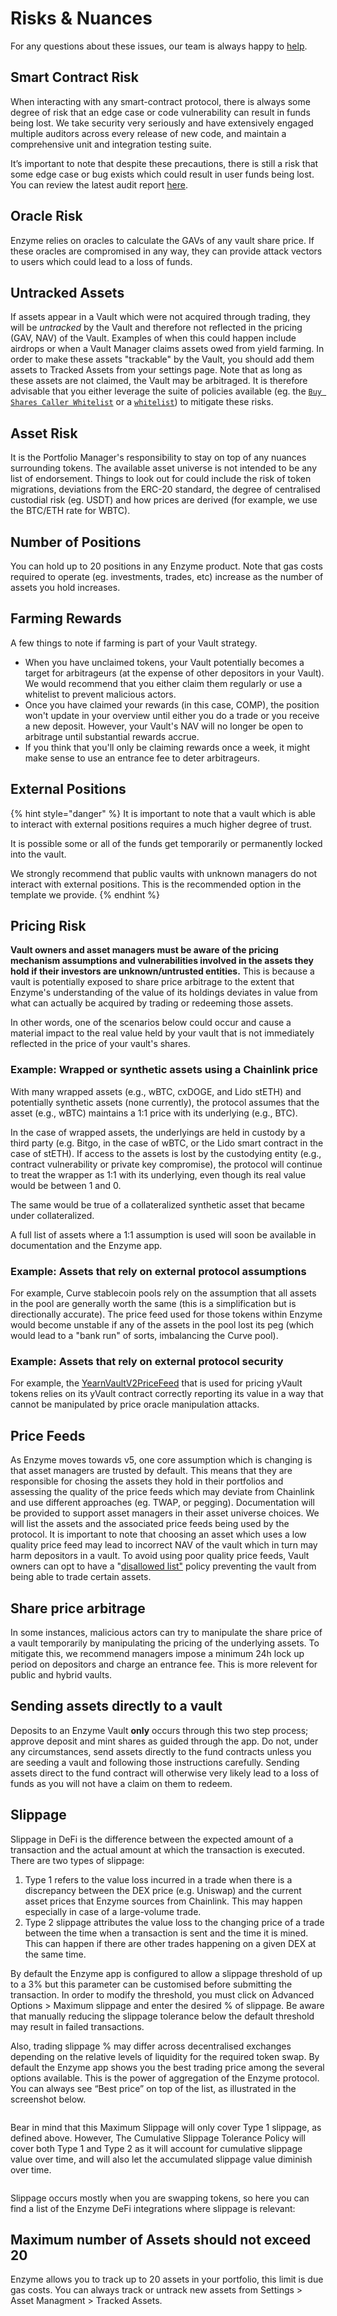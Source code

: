# Risks & Nuances

For any questions about these issues, our team is always happy to [help](https://t.me/enzymefinance).

## Smart Contract Risk

When interacting with any smart-contract protocol, there is always some degree of risk that an edge case or code vulnerability can result in funds being lost. We take security very seriously and have extensively engaged multiple auditors across every release of new code, and maintain a comprehensive unit and integration testing suite.

It’s important to note that despite these precautions, there is still a risk that some edge case or bug exists which could result in user funds being lost. You can review the latest audit report [here](https://audit.enzyme.finance).

## Oracle Risk

Enzyme relies on oracles to calculate the GAVs of any vault share price. If these oracles are compromised in any way, they can provide attack vectors to users which could lead to a loss of funds.&#x20;

## Untracked Assets

If assets appear in a Vault which were not acquired through trading, they will be _untracked_ by the Vault and therefore not reflected in the pricing (GAV, NAV) of the Vault. Examples of when this could happen include airdrops or when a Vault Manager claims assets owed from yield farming. In order to make these assets "trackable" by the Vault, you should add them assets to Tracked Assets from your settings page. Note that as long as these assets are not claimed, the Vault may be arbitraged. It is therefore advisable that you either leverage the suite of policies available (eg. the [`Buy Shares Caller Whitelist`](https://app.gitbook.com/@avantgarde-finance/s/user-docs/\~/drafts/-MUCyoZBRNvCvYovCwoq/managers/setup/investments-advanced) or a [`whitelist`](https://app.gitbook.com/@avantgarde-finance/s/user-docs/\~/drafts/-MUCyoZBRNvCvYovCwoq/managers/setup/investments)) to mitigate these risks.

## Asset Risk

It is the Portfolio Manager's responsibility to stay on top of any nuances surrounding tokens. The available asset universe is not intended to be any list of endorsement. Things to look out for could include the risk of token migrations, deviations from the ERC-20 standard, the degree of centralised custodial risk (eg. USDT) and how prices are derived (for example, we use the BTC/ETH rate for WBTC).

## Number of Positions

You can hold up to 20 positions in any Enzyme product. Note that gas costs required to operate (eg. investments, trades, etc) increase as the number of assets you hold increases.

## Farming Rewards

A few things to note if farming is part of your Vault strategy.

* When you have unclaimed tokens, your Vault potentially becomes a target for arbitrageurs (at the expense of other depositors in your Vault). We would recommend that you either claim them regularly or use a whitelist to prevent malicious actors.
* Once you have claimed your rewards (in this case, COMP), the position won't update in your overview until either you do a trade or you receive a new deposit. However, your Vault's NAV will no longer be open to arbitrage until substantial rewards accrue.
* If you think that you'll only be claiming rewards once a week, it might make sense to use an entrance fee to deter arbitrageurs.

## External Positions

{% hint style="danger" %}
It is important to note that a vault which is able to interact with external positions requires a much higher degree of trust.

It is possible some or all of the funds get temporarily or permanently locked into the vault.

We strongly recommend that public vaults with unknown managers do not interact with external positions. This is the recommended option in the template we provide.
{% endhint %}

## Pricing Risk

**Vault owners and asset managers must be aware of the pricing mechanism assumptions and vulnerabilities involved in the assets they hold if their investors are unknown/untrusted entities.** This is because a vault is potentially exposed to share price arbitrage to the extent that Enzyme's understanding of the value of its holdings deviates in value from what can actually be acquired by trading or redeeming those assets.

In other words, one of the scenarios below could occur and cause a material impact to the real value held by your vault that is not immediately reflected in the price of your vault's shares.

### Example: Wrapped or synthetic assets using a Chainlink price

With many wrapped assets (e.g., wBTC, cxDOGE, and Lido stETH) and potentially synthetic assets (none currently), the protocol assumes that the asset (e.g., wBTC) maintains a 1:1 price with its underlying (e.g., BTC).

In the case of wrapped assets, the underlyings are held in custody by a third party (e.g. Bitgo, in the case of wBTC, or the Lido smart contract in the case of stETH). If access to the assets is lost by the custodying entity (e.g., contract vulnerability or private key compromise), the protocol will continue to treat the wrapper as 1:1 with its underlying, even though its real value would be between 1 and 0.

The same would be true of a collateralized synthetic asset that became under collateralized.

A full list of assets where a 1:1 assumption is used will soon be available in documentation and the Enzyme app.

### Example: Assets that rely on external protocol assumptions

For example, Curve stablecoin pools rely on the assumption that all assets in the pool are generally worth the same (this is a simplification but is directionally accurate). The price feed used for those tokens within Enzyme would become unstable if any of the assets in the pool lost its peg (which would lead to a "bank run" of sorts, imbalancing the Curve pool).

### Example: Assets that rely on external protocol security

For example, the [YearnVaultV2PriceFeed](../managers/broken-reference/) that is used for pricing yVault tokens relies on its yVault contract correctly reporting its value in a way that cannot be manipulated by price oracle manipulation attacks.

## Price Feeds

As Enzyme moves towards v5, one core assumption which is changing is that asset managers are trusted by default. This means that they are responsible for chosing the assets they hold in their portfolios and assessing the quality of the price feeds which may deviate from Chainlink and use different approaches (eg. TWAP, or pegging). Documentation will be provided to support asset managers in their asset universe choices. We will list the assets and the associated price feeds being used by the protocol. It is important to note that choosing an asset which uses a low quality price feed may lead to incorrect NAV of the vault which in turn may harm depositors in a vault. To avoid using poor quality price feeds, Vault owners can opt to have a "[disallowed list"](https://app.gitbook.com/o/-M17sAWG26bbHj7WurKa/s/WzXrybpj5e9VBbPlbYCJ/\~/changes/256/getting-started/roles-and-permissions/allowed-lists/asset-disallowed-list) policy preventing the vault from being able to trade certain assets.



## Share price arbitrage

In some instances, malicious actors can try to manipulate the share price of a vault temporarily by manipulating the pricing of the underlying assets. To mitigate this, we recommend managers impose a minimum 24h lock up period on depositors and charge an entrance fee. This is more relevent for public and hybrid vaults.

## Sending assets directly to a vault&#x20;

Deposits to an Enzyme Vault **only** occurs through this two step process; approve deposit and mint shares as guided through the app. Do not, under any circumstances, send assets directly to the fund contracts unless you are seeding a vault and following those instructions carefully. Sending assets direct to the fund contract will otherwise very likely lead to a loss of funds as you will not have a claim on them to redeem.

## Slippage

Slippage in DeFi is the difference between the expected amount of a transaction and the actual amount at which the transaction is executed. There are two types of slippage:

1. Type 1 refers to the value loss incurred in a trade when there is a discrepancy between the DEX price (e.g. Uniswap) and the current asset prices that Enzyme sources from Chainlink. This may happen especially in case of a large-volume trade.
2. Type 2 slippage attributes the value loss to the changing price of a trade between the time when a transaction is sent and the time it is mined. This can happen if there are other trades happening on a given DEX at the same time.

By default the Enzyme app is configured to allow a slippage threshold of up to a 3% but this parameter can be customised before submitting the transaction. In order to modify the threshold, you must click on Advanced Options > Maximum slippage and enter the desired % of slippage. Be aware that manually reducing the slippage tolerance below the default threshold may result in failed transactions.

Also, trading slippage % may differ across decentralised exchanges depending on the relative levels of liquidity for the required token swap. By default the Enzyme app shows you the best trading price among the several options available. This is the power of aggregation of the Enzyme protocol. You can always see “Best price” on top of the list, as illustrated in the screenshot below.

<figure><img src="../.gitbook/assets/Screenshot 2022-08-29 at 13.08.12.png" alt=""><figcaption></figcaption></figure>

Bear in mind that this Maximum Slippage will only cover Type 1 slippage, as defined above. However, The Cumulative Slippage Tolerance Policy will cover both Type 1 and Type 2 as it will account for cumulative slippage value over time, and will also let the accumulated slippage value diminish over time.

<figure><img src="../.gitbook/assets/slippage.png" alt=""><figcaption></figcaption></figure>

Slippage occurs mostly when you are swapping tokens, so here you can find a list of the Enzyme DeFi integrations where slippage is relevant:



## Maximum number of Assets should not exceed 20

Enzyme allows you to track up to 20 assets in your portfolio, this limit is due gas costs. You can always track or untrack new assets from Settings > Asset Managment > Tracked Assets.



